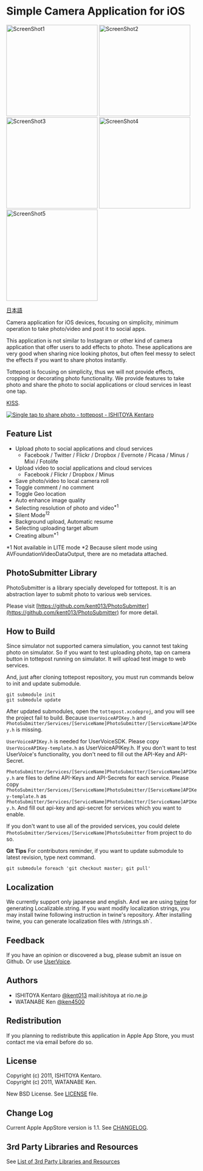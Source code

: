 Simple Camera Application for iOS
=========================================

<img src="http://github.com/kent013/tottepost/raw/master/AppStore/screenshot1.png"
 alt="ScreenShot1" title="ScreenShot1" height = 240 /> 
<img src="http://github.com/kent013/tottepost/raw/master/AppStore/screenshot2_en.png"
 alt="ScreenShot2" title="ScreenShot2" height = 240 />
<img src="http://github.com/kent013/tottepost/raw/master/AppStore/screenshot3_en.png"
 alt="ScreenShot3" title="ScreenShot3" height = 240 >
<img src="http://github.com/kent013/tottepost/raw/master/AppStore/screenshot4_en.png"
 alt="ScreenShot4" title="ScreenShot4" height = 240 />
<img src="http://github.com/kent013/tottepost/raw/master/AppStore/screenshot5_en.png"
 alt="ScreenShot5" title="ScreenShot5" height = 240 />

[日本語](https://github.com/kent013/tottepost/blob/master/README.ja.md)

Camera application for iOS devices, focusing on simplicity, minimum operation to take photo/video and post it to social apps.

This application is not similar to Instagram or other kind of camera application that offer users to add effects to photo. These applications are very good when sharing nice looking photos, but often feel messy to select the effects if you want to share photos instantly.

Tottepost is focusing on simplicity, thus we will not provide effects, cropping or decorating photo functionality. We provide features to take photo and share the photo to social applications or cloud services in least one tap.


[KISS](http://en.wikipedia.org/wiki/KISS_principle).

<a href="http://itunes.apple.com/us/app/single-tap-to-share-photo/id498769617?mt=8&uo=4" target="itunes_store"><img src="http://r.mzstatic.com/images/web/linkmaker/badge_appstore-lrg.gif" alt="Single tap to share photo - tottepost - ISHITOYA Kentaro" style="border: 0;"/></a>

Feature List
------------------------------------
 * Upload photo to social applications and cloud services
   * Facebook / Twitter / Flickr / Dropbox / Evernote / Picasa / Minus / Mixi / Fotolife
 * Upload video to social applications and cloud services
   * Facebook / Flickr / Dropbox / Minus
 * Save photo/video to local camera roll
 * Toggle comment / no comment
 * Toggle Geo location
 * Auto enhance image quality
 * Selecting resolution of photo and video<sup>*1</sup>
 * Silent Mode<sup>*1*2</sup>
 * Background upload, Automatic resume
 * Selecting uploading target album
 * Creating album<sup>*1</sup>

*1 Not available in LITE mode
*2 Because silent mode using AVFoundationVideoDataOutput, there are no metadata attached.

PhotoSubmitter Library
------------------------------------
PhotoSubmitter is a library specially developed for tottepost. It is an abstraction layer to submit photo to various web services.

Please visit [https://github.com/kent013/PhotoSubmitter](https://github.com/kent013/PhotoSubmitter) for more detail.


How to Build
------------------------------------
Since simulator not supported camera simulation, you cannot test taking photo on simulator. So if you want to test uploading photo, tap on camera button in tottepost running on simulator. It will upload test image to web services.

And, just after cloning tottepost repository, you must run commands below to init and update submodule.
```
git submodule init
git submodule update
```
After updated submodules, open the `tottepost.xcodeproj`, and you will see the project fail to build. Because `UserVoiceAPIKey.h` and `PhotoSubmitter/Services/[ServiceName]PhotoSubmitter/[ServiceName]APIKey.h` is missing. 

`UserVoiceAPIKey.h` is needed for UserVoiceSDK. Please copy `UserVoiceAPIKey-template.h` as UserVoiceAPIKey.h. If you don't want to test UserVoice's functionality, you don't need to fill out the API-Key and API-Secret.

`PhotoSubmitter/Services/[ServiceName]PhotoSubmitter/[ServiceName]APIKey.h` are files to define API-Keys and API-Secrets for each service. Please copy `PhotoSubmitter/Services/[ServiceName]PhotoSubmitter/[ServiceName]APIKey-template.h` as `PhotoSubmitter/Services/[ServiceName]PhotoSubmitter/[ServiceName]APIKey.h`. And fill out api-key and api-secret for services which you want to enable.

If you don't want to use all of the provided services, you could delete `PhotoSubmitter/Services/[ServiceName]PhotoSubmitter` from project to do so.


**Git Tips**
For contributors reminder, if you want to update submodule to latest revision, type next command.
```
git submodule foreach 'git checkout master; git pull'
```


Localization
------------------------------------
We currently support only japanese and english.
And we are using [twine](https://github.com/mobiata/twine) for generating Localizable.string.
If you want modify localization strings, you may install twine following instruction in twine's repository. After installing twine, you can generate localization files with /strings.sh`. 


Feedback
------------------------------------
If you have an opinion or discovered a bug, please submit an issue on Github. Or use [UserVoice](http://tottepost.uservoice.com/).

Authors
------------------------------------
 * ISHITOYA Kentaro [@kent013](http://twitter.com/kent013) mail:ishitoya at rio.ne.jp
 * WATANABE Ken [@ken4500](http://twitter.com/ken4500)

Redistribution
------------------------------------
If you planning to redistribute this application in Apple App Store, you must contact me via email before do so.

License
------------------------------------
Copyright (c) 2011, ISHITOYA Kentaro.  
Copyright (c) 2011, WATANABE Ken.  

New BSD License. See [LICENSE](https://github.com/kent013/tottepost/blob/master/LICENSE) file. 

Change Log
------------------------------------
Current Apple AppStore version is 1.1.
See [CHANGELOG](https://github.com/kent013/tottepost/blob/master/CHANGELOG.md).

3rd Party Libraries and Resources
------------------------------------
See [List of 3rd Party Libraries and Resources](https://github.com/kent013/tottepost/blob/master/3RDPARTY.md)